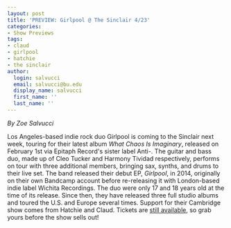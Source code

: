 ```yaml
---
layout: post
title: 'PREVIEW: Girlpool @ The Sinclair 4/23'
categories:
- Show Previews
tags:
- claud
- girlpool
- hatchie
- the sinclair
author:
  login: salvucci
  email: salvucci@bu.edu
  display_name: salvucci
  first_name: ''
  last_name: ''
---
```

_By Zoe Salvucci_

Los Angeles-based indie rock duo Girlpool is coming to the Sinclair next week, touring for their latest album _What Chaos Is Imaginary_, released on February 1st via Epitaph Record's sister label Anti-. The guitar and bass duo, made up of Cleo Tucker and Harmony Tividad respectively, performs on tour with three additional members, bringing sax, synths, and drums to their live set. The band released their debut EP, _Girlpool_, in 2014, originally on their own Bandcamp account before re-releasing it with London-based indie label Wichita Recordings. The duo were only 17 and 18 years old at the time of its release. Since then, they have released three full studio albums and toured the U.S. and Europe several times. Support for their Cambridge show comes from Hatchie and Claud. Tickets are [still available](https://www.axs.com/events/365309/girlpool-tickets), so grab yours before the show sells out!